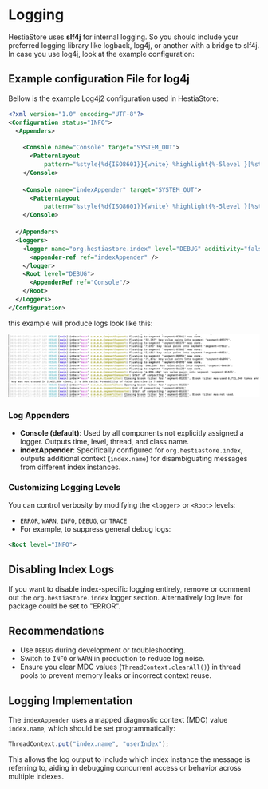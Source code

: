 # Logging

HestiaStore uses **slf4j** for internal logging. So you should include your preferred logging library like logback, log4j, or another with a bridge to slf4j. In case you use log4j, look at the example configuration:

## Example configuration File for log4j

Bellow is the example Log4j2 configuration used in HestiaStore:

```xml
<?xml version="1.0" encoding="UTF-8"?>
<Configuration status="INFO">
  <Appenders>

    <Console name="Console" target="SYSTEM_OUT">
      <PatternLayout
          pattern="%style{%d{ISO8601}}{white} %highlight{%-5level }[%style{%t}{bright,blue}] %style{%-C{1.mv}}{bright,yellow}: %msg%n%throwable" />
    </Console>

    <Console name="indexAppender" target="SYSTEM_OUT">
      <PatternLayout
          pattern="%style{%d{ISO8601}}{white} %highlight{%-5level }[%style{%t}{bright,blue}] index='%style{%X{index.name}}{magenta}' %style{%-C{1.mv}}{bright,yellow}: %msg%n%throwable" />
    </Console>

  </Appenders>
  <Loggers>
    <logger name="org.hestiastore.index" level="DEBUG" additivity="false">
      <appender-ref ref="indexAppender" />
    </logger>
    <Root level="DEBUG">
      <AppenderRef ref="Console"/>
    </Root>
  </Loggers>
</Configuration>
```

this example will produce logs look like this:

![HestiaStore log4j logs](./screenshot-logs.png)

### Log Appenders

- **Console (default)**: Used by all components not explicitly assigned a logger. Outputs time, level, thread, and class name.
- **indexAppender**: Specifically configured for `org.hestiastore.index`, outputs additional context (`index.name`) for disambiguating messages from different index instances.

### Customizing Logging Levels

You can control verbosity by modifying the `<logger>` or `<Root>` levels:

- `ERROR`, `WARN`, `INFO`, `DEBUG`, or `TRACE`
- For example, to suppress general debug logs:

```xml
<Root level="INFO">
```

## Disabling Index Logs

If you want to disable index-specific logging entirely, remove or comment out the `org.hestiastore.index` logger section. Alternatively log level for package could be set to "ERROR".

## Recommendations

- Use `DEBUG` during development or troubleshooting.
- Switch to `INFO` or `WARN` in production to reduce log noise.
- Ensure you clear MDC values (`ThreadContext.clearAll()`) in thread pools to prevent memory leaks or incorrect context reuse.

## Logging Implementation

The `indexAppender` uses a mapped diagnostic context (MDC) value `index.name`, which should be set programmatically:

```java
ThreadContext.put("index.name", "userIndex");
```

This allows the log output to include which index instance the message is referring to, aiding in debugging concurrent access or behavior across multiple indexes.
